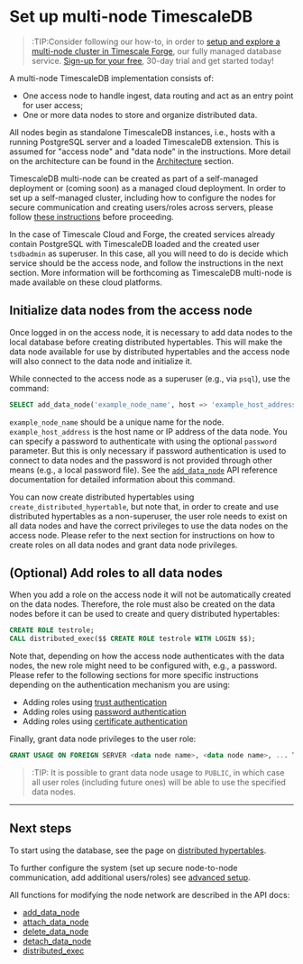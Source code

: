 # Set up multi-node TimescaleDB [](basic-multi-node-setup)

>:TIP:Consider following our how-to, in order to [setup and explore a multi-node cluster in Timescale Forge][multinode-on-forge], our fully managed database service. [Sign-up for your free][sign-up], 30-day trial and get
started today!

A multi-node TimescaleDB implementation consists of: 
- One access node to handle ingest, data routing and act as an entry 
point for user access; 
- One or more data nodes to store and organize distributed data.

All nodes begin as standalone TimescaleDB instances, i.e., hosts with
a running PostgreSQL server and a loaded TimescaleDB extension. This
is assumed for "access node" and "data node" in the instructions. More
detail on the architecture can be found in the
[Architecture][architecture] section.

TimescaleDB multi-node can be created as part of a self-managed deployment
or (coming soon) as a managed cloud deployment.  In order to set up a
self-managed cluster, including how to configure the nodes for secure
communication and creating users/roles across servers, please follow
[these instructions][advanced setup] before proceeding.

In the case of Timescale Cloud and Forge, the created services already contain
PostgreSQL with TimescaleDB loaded and the created user `tsdbadmin` as superuser.
In this case, all you will need to do is decide which service should be the access
node, and follow the instructions in the next section.  More information will be
forthcoming as TimescaleDB multi-node is made available on these cloud platforms.

## Initialize data nodes from the access node [](init_data_nodes_on_access_node)

Once logged in on the access node, it is necessary to add data nodes
to the local database before creating distributed hypertables. This
will make the data node available for use by distributed hypertables
and the access node will also connect to the data node and initialize
it.

While connected to the access node as a superuser (e.g., via `psql`),
use the command:

```sql
SELECT add_data_node('example_node_name', host => 'example_host_address');
```

`example_node_name` should be a unique name for the
node. `example_host_address` is the host name or IP address of the
data node. You can specify a password to authenticate with using the
optional `password` parameter. But this is only necessary if password
authentication is used to connect to data nodes and the password is
not provided through other means (e.g., a local password file). See
the [`add_data_node`][add_data_node] API reference documentation for
detailed information about this command.

You can now create distributed hypertables using
`create_distributed_hypertable`, but note that, in order to create and
use distributed hypertables as a non-superuser, the user role needs to
exist on all data nodes and have the correct privileges to use the
data nodes on the access node. Please refer to the next section for
instructions on how to create roles on all data nodes and grant data
node privileges.

## (Optional) Add roles to all data nodes

When you add a role on the access node it will not be automatically
created on the data nodes. Therefore, the role must also be created on
the data nodes before it can be used to create and query distributed
hypertables:

```sql
CREATE ROLE testrole;
CALL distributed_exec($$ CREATE ROLE testrole WITH LOGIN $$);
```

Note that, depending on how the access node authenticates with the data
nodes, the new role might need to be configured with, e.g., a
password. Please refer to the following sections for more specific
instructions depending on the authentication mechanism you are using:
- Adding roles using [trust authentication][trust_role_setup]
- Adding roles using [password authentication][password_role_setup]
- Adding roles using [certificate authentication][certificate_role_setup]

Finally, grant data node privileges to the user role:


```sql
GRANT USAGE ON FOREIGN SERVER <data node name>, <data node name>, ... TO testrole;
```

>:TIP: It is possible to grant data node usage to `PUBLIC`, in which
>case all user roles (including future ones) will be able to use the
>specified data nodes.

---
## Next steps
To start using the database, see the page on [distributed hypertables][].

To further configure the system (set up secure node-to-node communication, add 
additional users/roles) see [advanced setup][].

All functions for modifying the node network are described in the API
docs:
- [add_data_node][]
- [attach_data_node][]
- [delete_data_node][]
- [detach_data_node][]
- [distributed_exec][]

[architecture]: /introduction/architecture#single-node-vs-clustering
[install]: /getting-started/installation
[setup]: /getting-started/setup
[advanced setup]: /getting-started/setup-multi-node-basic/setup-multi-node-auth
[trust_role_setup]: /getting-started/setup-multi-node-basic/setup-multi-node-auth#multi-node-auth-trust-roles
[password_role_setup]: /getting-started/setup-multi-node-basic/setup-multi-node-auth#multi-node-auth-password-roles
[certificate_role_setup]: /getting-started/setup-multi-node-basic/setup-multi-node-auth#multi-node-auth-certificate-roles
[postgresql-hba]: https://www.postgresql.org/docs/current/auth-pg-hba-conf.html
[max_prepared_transactions]: https://www.postgresql.org/docs/current/runtime-config-resource.html#GUC-MAX-PREPARED-TRANSACTIONS
[distributed hypertables]: /using-timescaledb/distributed-hypertables
[add_data_node]: /api#add_data_node
[attach_data_node]: /api#attach_data_node
[delete_data_node]: /api#delete_data_node
[detach_data_node]: /api#detach_data_node
[distributed_exec]: /api#distributed_exec
[multinode-on-forge]: /getting-started/exploring-forge/forge-multi-node
[sign-up]: https://forge.timescale.com/signup